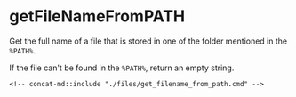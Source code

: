 # getFileNameFromPATH

Get the full name of a file that is stored in one of the folder mentioned in the `%PATH%`.

If the file can't be found in the `%PATH%`, return an empty string.

```batch
<!-- concat-md::include "./files/get_filename_from_path.cmd" -->
```
